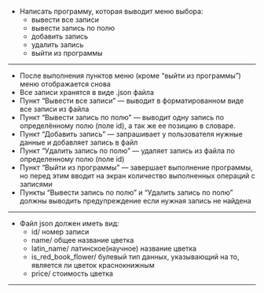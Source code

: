 - Написать программу, которая выводит меню выбора:
    - вывести все записи
    - вывести запись по полю
    - добавить запись
    - удалить  запись
    - выйти из программы
------------------------------------------------
- После выполнения пунктов меню (кроме “выйти из программы”) меню отображается снова
- Все записи хранятся в виде .json файла
- Пункт “Вывести все записи” — выводит в форматированном виде все записи из файла
- Пункт “Вывести запись по полю” — выводит одну запись по определённому полю (поле id), а так же ее позицию в словаре.
- Пункт “Добавить запись” — запрашивает у пользователя нужные данные и добавляет запись в файл
- Пункт “Удалить запись по полю” — удаляет запись из файла по определенному полю  (поле id)
- Пункт “Выйти из программы” — завершает выполнение программы, но перед этим вводит на экран количество выполненных операций с записями
- Пункты “Вывести запись по полю” и “Удалить запись по полю” должны выводить предупреждение если нужная запись не найдена
------------------------------------------------- 
- Файл json должен иметь вид:
  - id/ номер записи
  - name/ общее название цветка
  - latin_name/ латинское(научное) название цветка
  - is_red_book_flower/ булевый тип данных, указывающий на то, является ли цветок краснокнижным
  - price/ стоимость цветка
--------------------------------------------------
